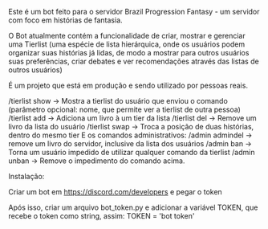 Este é um bot feito para o servidor Brazil Progression Fantasy - um servidor com foco em histórias de fantasia.

O Bot atualmente contém a funcionalidade de criar, mostrar e gerenciar uma Tierlist (uma espécie de lista hierárquica, onde os usuários podem organizar suas histórias já lidas, de modo a mostrar para outros usuários suas preferências, criar debates e ver recomendações através das listas de outros usuários)

É um projeto que está em produção e sendo utilizado por pessoas reais.

/tierlist show -> Mostra a tierlist do usuário que enviou o comando (parâmetro opcional: nome, que permite ver a tierlist de outra pessoa)
/tierlist add -> Adiciona um livro à um tier da lista
/tierlist del -> Remove um livro da lista do usuário
/tierlist swap -> Troca a posição de duas histórias, dentro do mesmo tier
E os comandos administrativos:
/admin admindel -> remove um livro do servidor, inclusive da lista dos usuários
/admin ban -> Torna um usuário impedido de utilizar qualquer comando da tierlist
/admin unban -> Remove o impedimento do comando acima.

Instalação:

Criar um bot em https://discord.com/developers e pegar o token

Após isso, criar um arquivo bot_token.py e adicionar a variável TOKEN, que recebe o token como string, assim: TOKEN = 'bot token'
